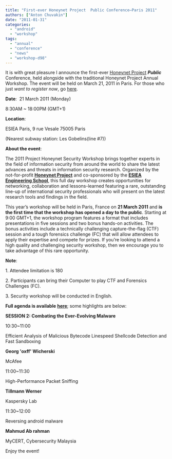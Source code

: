 ```yaml
---
title: "First-ever Honeynet Project  Public Conference–Paris 2011"
authors: ["Anton Chuvakin"]
date: "2011-01-31"
categories: 
  - "android"
  - "workshop"
tags: 
  - "annual"
  - "conference"
  - "news"
  - "workshop-d98"
---
```


It is with great pleasure I announce the first-ever [Honeynet Project](https://www.honeynet.org/) **_Public_** Conference, held alongside with the traditional Honeynet Project Annual Workshop. The event will be held on March 21, 2011 in Paris. For those who just _want to register now_, go [here](http://www.regonline.com/2011_Honeynet_Project_Workshop).

**Date**:  21 March 2011 (Monday)

8:30AM ~ 18:00PM (GMT+1)

**Location**:

ESIEA Paris, 9 rue Vesale 75005 Paris

(Nearest subway station: Les Gobelins(line #7))

**About the event**:

The 2011 Project Honeynet Security Workshop brings together experts in the field of information security from around the world to share the latest advances and threats in information security research. Organized by the not-for-profit [**Honeynet Project**](https://www.honeynet.org/) and co-sponsored by the [**ESIEA Engineering School**](http://www.esiea.fr/), this full day workshop creates opportunities for networking, collaboration and lessons-learned featuring a rare, outstanding line-up of international security professionals who will present on the latest research tools and findings in the field. 

This year’s workshop will be held in Paris, France on **21 March 2011** and **is the first time that the workshop has opened a day to the public**. Starting at 9:00 GMT+1, the workshop program features a format that includes presentations in five sessions and two bonus hands-on activities. The bonus activities include a technically challenging capture-the-flag (CTF) session and a tough forensics challenge (FC) that will allow attendees to apply their expertise and compete for prizes. If you’re looking to attend a high quality and challenging security workshop, then we encourage you to take advantage of this rare opportunity.

**Note**:

1\. Attendee limitation is 180

2\. Participants can bring their Computer to play CTF and Forensics Challenges (FC).

3\. Security workshop will be conducted in English.

**Full agenda is available** [**here**](https://www.regonline.com/builder/site/tab1.aspx?EventID=929631); some highlights are below:

****SESSION 2: Combating the Ever-Evolving Malware****

10:30~11:00

Efficient Analysis of Malicious Bytecode Linespeed Shellcode Detection and Fast Sandboxing

**Georg 'oxff' Wicherski**

McAfee

11:00~11:30

High-Performance Packet Sniffing

**Tillmann Werner**

Kaspersky Lab

11:30~12:00

Reversing android malware

**Mahmud Ab rahman**

MyCERT, Cybersecurity Malaysia

Enjoy the event!
